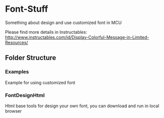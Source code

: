 # Font-Stuff
Something about design and use customized font in MCU

Please find more details in Instructables:
http://www.instructables.com/id/Display-Colorful-Message-in-Limited-Resources/
## Folder Structure
### Examples
Example for using customized font
### FontDesignHtml
Html base tools for design your own font, you can download and run in local browser
